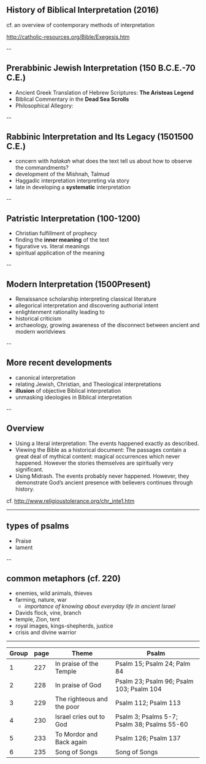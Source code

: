 ## History of Biblical Interpretation (2016)

cf. an overview of contemporary methods of interpretation

http://catholic-resources.org/Bible/Exegesis.htm

--

## Prerabbinic Jewish Interpretation (150 B.C.E.-70 C.E.)
- Ancient Greek Translation of Hebrew Scriptures: **The Aristeas Legend**
- Biblical Commentary in the **Dead Sea Scrolls**
- Philosophical Allegory: 


--

## Rabbinic Interpretation and Its Legacy (1501500 C.E.)
- concern with *halakah*  what does the text tell us about how to observe the commandments?
- development of the Mishnah, Talmud
- Haggadic interpretation  interpreting via story
- late in developing a **systematic** interpretation

--


## Patristic Interpretation (100-1200)
- Christian fulfillment of prophecy
- finding the **inner meaning** of the text
- figurative vs. literal meanings
- spiritual application of the meaning

--

## Modern Interpretation (1500Present)
- Renaissance scholarship  interpreting classical literature
- allegorical interpretation and discovering authorial intent
- enlightenment rationality leading to 
- historical criticism
- archaeology, growing awareness of the disconnect between ancient and modern worldviews

--

## More recent developments
- canonical interpretation
- relating Jewish, Christian, and Theological interpretations
- **illusion** of objective Biblical interpretation
- unmasking ideologies in Biblical interpretation

--

## Overview


-  Using a literal interpretation: The events happened exactly as described.
-  Viewing the Bible as a historical document: The passages contain a great deal of mythical content:  magical occurrences which never happened. However the stories themselves are spiritually very significant.
-  Using Midrash. The events probably never happened. However, they demonstrate God&rsquo;s ancient presence with believers continues through history.

cf.  <http://www.religioustolerance.org/chr_inte1.htm>



---

## types of psalms

- Praise
- lament

--

## common metaphors (cf. 220)

- enemies, wild animals, thieves
- farming, nature, war
  - *importance of knowing about everyday life in ancient Israel*
- Davids flock, vine, branch
- temple, Zion, tent
- royal images, kings-shepherds, justice
- crisis and divine warrior

 
---

| Group | page | Theme       | Psalm              |
|------|-----|----------------------------|--------------------------------------------|
| 1 | 227 | In praise of the Temple  | Psalm 15; Psalm 24; Palm 84       |
|  2  | 228 | In praise of God     | Psalm 23; Psalm 96; Psalm 103; Psalm 104  |
|  3  | 229 | The righteous and the poor | Psalm 112; Psalm 113        |
|  4  | 230 | Israel cries out to God  | Psalm 3; Psalms 5-7; Psalm 38; Psalms 55-60 |
|  5  | 233 | To Mordor and Back again | Psalm 126; Psalm 137        |
|  6  | 235 | Song of Songs      | Song of Songs           |
